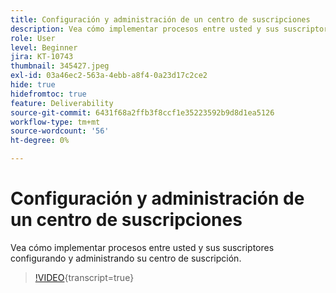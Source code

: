 ```yaml
---
title: Configuración y administración de un centro de suscripciones
description: Vea cómo implementar procesos entre usted y sus suscriptores configurando y administrando su centro de suscripción.
role: User
level: Beginner
jira: KT-10743
thumbnail: 345427.jpeg
exl-id: 03a46ec2-563a-4ebb-a8f4-0a23d17c2ce2
hide: true
hidefromtoc: true
feature: Deliverability
source-git-commit: 6431f68a2ffb3f8ccf1e35223592b9d8d1ea5126
workflow-type: tm+mt
source-wordcount: '56'
ht-degree: 0%

---
```


# Configuración y administración de un centro de suscripciones

Vea cómo implementar procesos entre usted y sus suscriptores configurando y administrando su centro de suscripción.

>[!VIDEO](https://video.tv.adobe.com/v/3412233/?quality=12&learn=on&captions=spa){transcript=true}
